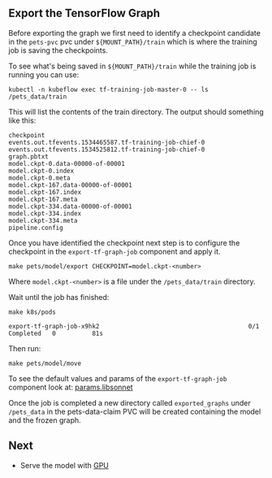 
## Export the TensorFlow Graph

Before exporting the graph we first need to identify a checkpoint candidate in the `pets-pvc` pvc under
`${MOUNT_PATH}/train` which is where the training job is saving the checkpoints.

To see what's being saved in `${MOUNT_PATH}/train` while the training job is running you can use:

```
kubectl -n kubeflow exec tf-training-job-master-0 -- ls /pets_data/train
```

This will list the contents of the train directory. The output should something like this:

```
checkpoint
events.out.tfevents.1534465587.tf-training-job-chief-0
events.out.tfevents.1534525812.tf-training-job-chief-0
graph.pbtxt
model.ckpt-0.data-00000-of-00001
model.ckpt-0.index
model.ckpt-0.meta
model.ckpt-167.data-00000-of-00001
model.ckpt-167.index
model.ckpt-167.meta
model.ckpt-334.data-00000-of-00001
model.ckpt-334.index
model.ckpt-334.meta
pipeline.config
```

Once you have identified the checkpoint next step is to configure the checkpoint in the `export-tf-graph-job` component and apply it.

```
make pets/model/export CHECKPOINT=model.ckpt-<number>
```

Where `model.ckpt-<number>` is a file under the `/pets_data/train` directory.

Wait until the job has finished:

```
make k8s/pods

export-tf-graph-job-x9hk2                                         0/1     Completed   0          81s
```

Then run:

```
make pets/model/move
```

To see the default values and params of the `export-tf-graph-job` component look at: [params.libsonnet](./ks-app/components/params.libsonnet)

Once the job is completed a new directory called `exported_graphs` under `/pets_data` in the pets-data-claim PVC
will be created containing the model and the frozen graph.

## Next

- Serve the model with [GPU](./tf_serving_gpu.md)
